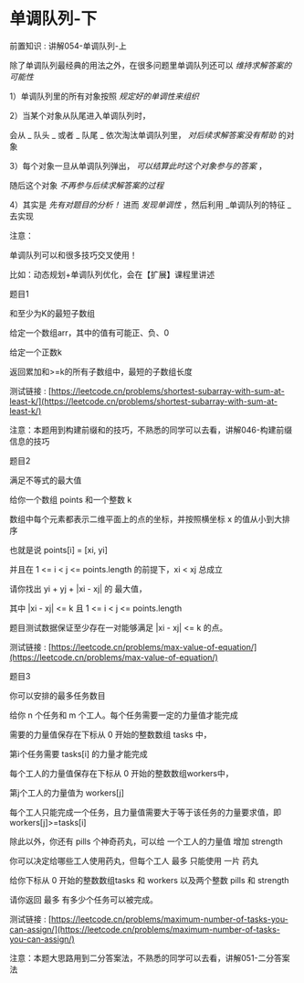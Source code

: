 # 单调队列-下

前置知识 : 讲解054-单调队列-上

除了单调队列最经典的用法之外，在很多问题里单调队列还可以  _维持求解答案的可能性_

1）单调队列里的所有对象按照  _规定好的单调性来组织_

2）当某个对象从队尾进入单调队列时，

会从 _ 队头 _ 或者 _ 队尾 _ 依次淘汰单调队列里， _对后续求解答案没有帮助_  的对象

3）每个对象一旦从单调队列弹出， _可以结算此时这个对象参与的答案_ ，

随后这个对象  _不再参与后续求解答案的过程_

4）其实是  _先有对题目的分析！_ 进而 _发现单调性_ ，然后利用  _单调队列的特征 _ 去实现

注意：

单调队列可以和很多技巧交叉使用！

比如：动态规划+单调队列优化，会在【扩展】课程里讲述

题目1

和至少为K的最短子数组

给定一个数组arr，其中的值有可能正、负、0

给定一个正数k

返回累加和>=k的所有子数组中，最短的子数组长度

测试链接 : [https://leetcode.cn/problems/shortest-subarray-with-sum-at-least-k/](https://leetcode.cn/problems/shortest-subarray-with-sum-at-least-k/)

注意：本题用到构建前缀和的技巧，不熟悉的同学可以去看，讲解046-构建前缀信息的技巧

题目2

满足不等式的最大值

给你一个数组 points 和一个整数 k

数组中每个元素都表示二维平面上的点的坐标，并按照横坐标 x 的值从小到大排序

也就是说 points[i] = [xi, yi]

并且在 1 <= i < j <= points.length 的前提下，xi < xj 总成立

请你找出 yi + yj + |xi - xj| 的 最大值，

其中 |xi - xj| <= k 且 1 <= i < j <= points.length

题目测试数据保证至少存在一对能够满足 |xi - xj| <= k 的点。

测试链接 : [https://leetcode.cn/problems/max-value-of-equation/](https://leetcode.cn/problems/max-value-of-equation/)

题目3

你可以安排的最多任务数目

给你 n 个任务和 m 个工人。每个任务需要一定的力量值才能完成

需要的力量值保存在下标从 0 开始的整数数组 tasks 中，

第i个任务需要 tasks[i] 的力量才能完成

每个工人的力量值保存在下标从 0 开始的整数数组workers中，

第j个工人的力量值为 workers[j]

每个工人只能完成一个任务，且力量值需要大于等于该任务的力量要求值，即workers[j]>=tasks[i]

除此以外，你还有 pills 个神奇药丸，可以给 一个工人的力量值 增加 strength

你可以决定给哪些工人使用药丸，但每个工人 最多 只能使用 一片 药丸

给你下标从 0 开始的整数数组tasks 和 workers 以及两个整数 pills 和 strength

请你返回 最多 有多少个任务可以被完成。

测试链接 : [https://leetcode.cn/problems/maximum-number-of-tasks-you-can-assign/](https://leetcode.cn/problems/maximum-number-of-tasks-you-can-assign/)

注意：本题大思路用到二分答案法，不熟悉的同学可以去看，讲解051-二分答案法

